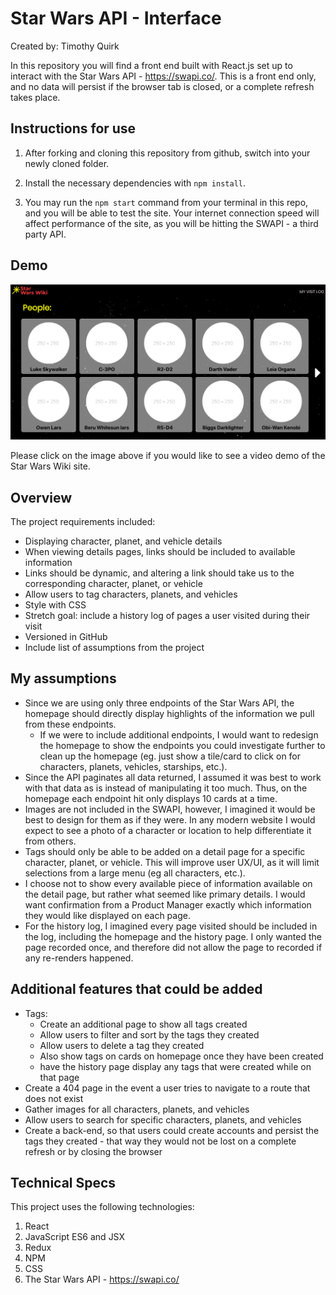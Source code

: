 # Star Wars API - Interface

Created by: Timothy Quirk

In this repository you will find a front end built with React.js set up to interact with the Star Wars API - https://swapi.co/. This is a front end only, and no data will persist if the browser tab is closed, or a complete refresh takes place.

## Instructions for use

1. After forking and cloning this repository from github, switch into your newly cloned folder.

2. Install the necessary dependencies with `npm install`.

3. You may run the `npm start` command from your terminal in this repo, and you will be able to test the site. Your internet connection speed will affect performance of the site, as you will be hitting the SWAPI - a third party API.

## Demo

[![alt text][image]][reference link]

[image]: https://github.com/tfquirk/star-wars-api-challenge/blob/master/public/images/ReadMe/star_wars_wiki_home.png "Star Wars Wiki Demo Video - click to watch"
[reference link]: https://youtu.be/Es51kKxOlEM

Please click on the image above if you would like to see a video demo of the Star Wars Wiki site.

## Overview

The project requirements included:

- Displaying character, planet, and vehicle details
- When viewing details pages, links should be included to available information
- Links should be dynamic, and altering a link should take us to the corresponding character, planet, or vehicle
- Allow users to tag characters, planets, and vehicles
- Style with CSS
- Stretch goal: include a history log of pages a user visited during their visit
- Versioned in GitHub
- Include list of assumptions from the project

## My assumptions

- Since we are using only three endpoints of the Star Wars API, the homepage should directly display highlights of the information we pull from these endpoints.
  - If we were to include additional endpoints, I would want to redesign the homepage to show the endpoints you could investigate further to clean up the homepage (eg. just show a tile/card to click on for characters, planets, vehicles, starships, etc.).
- Since the API paginates all data returned, I assumed it was best to work with that data as is instead of manipulating it too much. Thus, on the homepage each endpoint hit only displays 10 cards at a time.
- Images are not included in the SWAPI, however, I imagined it would be best to design for them as if they were. In any modern website I would expect to see a photo of a character or location to help differentiate it from others.
- Tags should only be able to be added on a detail page for a specific character, planet, or vehicle. This will improve user UX/UI, as it will limit selections from a large menu (eg all characters, etc.).
- I choose not to show every available piece of information available on the detail page, but rather what seemed like primary details. I would want confirmation from a Product Manager exactly which information they would like displayed on each page.
- For the history log, I imagined every page visited should be included in the log, including the homepage and the history page. I only wanted the page recorded once, and therefore did not allow the page to recorded if any re-renders happened.

## Additional features that could be added

- Tags:
  - Create an additional page to show all tags created
  - Allow users to filter and sort by the tags they created
  - Allow users to delete a tag they created
  - Also show tags on cards on homepage once they have been created
  - have the history page display any tags that were created while on that page
- Create a 404 page in the event a user tries to navigate to a route that does not exist
- Gather images for all characters, planets, and vehicles
- Allow users to search for specific characters, planets, and vehicles
- Create a back-end, so that users could create accounts and persist the tags they created - that way they would not be lost on a complete refresh or by closing the browser

## Technical Specs

This project uses the following technologies:

1. React
2. JavaScript ES6 and JSX
3. Redux
4. NPM
5. CSS
6. The Star Wars API - https://swapi.co/
